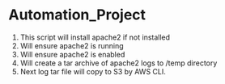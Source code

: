 # Automation_Project
1.  This script will install apache2 if not installed
2.  Will ensure apache2 is running
3.  Will ensure apache2 is enabled
4.  Will create a tar archive of apache2 logs to /temp directory
5.  Next log tar file will copy to S3 by AWS CLI.